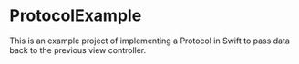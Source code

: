 # ProtocolExample
This is an example project of implementing a Protocol in Swift to pass data back to the previous view controller.

